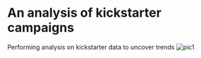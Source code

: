 # An analysis of kickstarter campaigns
Performing analysis on kickstarter data to uncover trends
![pic1](/Users/emily/Desktop/bootcamp_projects/crowdfunding_analysis/Picture2.png)
